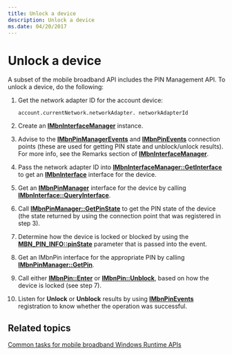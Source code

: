 ```yaml
---
title: Unlock a device
description: Unlock a device
ms.date: 04/20/2017
---
```


# Unlock a device


A subset of the mobile broadband API includes the PIN Management API. To unlock a device, do the following:

1.  Get the network adapter ID for the account device:

    ``` syntax
    account.currentNetwork.networkAdapter. networkAdapterId
    ```

2.  Create an [**IMbnInterfaceManager**](/windows/win32/api/mbnapi/nn-mbnapi-imbninterfacemanager) instance.

3.  Advise to the [**IMbnPinManagerEvents**](/windows/win32/api/mbnapi/nn-mbnapi-imbnpinmanagerevents) and [**IMbnPinEvents**](/windows/win32/api/mbnapi/nn-mbnapi-imbnpinevents) connection points (these are used for getting PIN state and unblock/unlock results). For more info, see the Remarks section of [**IMbnInterfaceManager**](/windows/win32/api/mbnapi/nn-mbnapi-imbninterfacemanager).

4.  Pass the network adapter ID into [**IMbnInterfaceManager::GetInterface**](/windows/win32/api/mbnapi/nf-mbnapi-imbninterfacemanager-getinterface) to get an [**IMbnInterface**](/windows/win32/api/mbnapi/nn-mbnapi-imbninterface) interface for the device.

5.  Get an [**IMbnPinManager**](/windows/win32/api/mbnapi/nn-mbnapi-imbnpinmanager) interface for the device by calling [**IMbnInterface::QueryInterface**](/windows/win32/api/mbnapi/nn-mbnapi-imbninterface).

6.  Call [**IMbnPinManager::GetPinState**](/windows/win32/api/mbnapi/nf-mbnapi-imbnpinmanager-getpinstate) to get the PIN state of the device (the state returned by using the connection point that was registered in step 3).

7.  Determine how the device is locked or blocked by using the [**MBN\_PIN\_INFO::pinState**](/windows/win32/api/mbnapi/ns-mbnapi-mbn_pin_info) parameter that is passed into the event.

8.  Get an IMbnPin interface for the appropriate PIN by calling [**IMbnPinManager::GetPin**](/windows/win32/api/mbnapi/nf-mbnapi-imbnpinmanager-getpin).

9.  Call either [**IMbnPin::Enter**](/windows/win32/api/mbnapi/nf-mbnapi-imbnpin-enter) or [**IMbnPin::Unblock**](/windows/win32/api/mbnapi/nf-mbnapi-imbnpin-unblock), based on how the device is locked (see step 7).

10. Listen for **Unlock** or **Unblock** results by using [**IMbnPinEvents**](/windows/win32/api/mbnapi/nn-mbnapi-imbnpinevents) registration to know whether the operation was successful.

## Related topics


[Common tasks for mobile broadband Windows Runtime APIs](./create-a-mobilebroadbandaccount-object.md)

 

